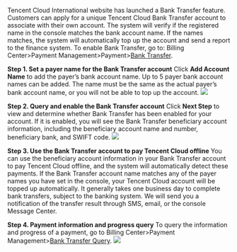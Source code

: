 ﻿Tencent Cloud International website has launched a Bank Transfer feature. Customers can apply for a unique Tencent Cloud Bank Transfer account to associate with their own account. The system will verify if the registered name in the console matches the bank account name. If the names matches, the system will automatically top up the account and send a report to the finance system. To enable Bank Transfer, go to: Billing Center>Payment Management>Payment>[Bank Transfer](https://console.cloud.tencent.com/expense/recharge).

**Step 1. Set a payer name for the Bank Transfer account**
Click **Add Account Name** to add the payer’s bank account name. Up to 5 payer bank account names can be added. The name must be the same as the actual payer’s bank account name, or you will not be able to top up the account.
![](https://main.qcloudimg.com/raw/b3dffd542c39179821d51813bd317948.png)

**Step 2. Query and enable the Bank Transfer account**
Click **Next Step** to view and determine whether Bank Transfer has been enabled for your account. If it is enabled, you will see the Bank Transfer beneficiary account information, including the beneficiary account name and number, beneficiary bank, and SWIFT code.
 ![](https://main.qcloudimg.com/raw/1312e91681490f8e9d5247482b69b5af.png)

**Step 3. Use the Bank Transfer account to pay Tencent Cloud offline**
You can use the beneficiary account information in your Bank Transfer account to pay Tencent Cloud offline, and the system will automatically detect these payments. If the Bank Transfer account name matches any of the payer names you have set in the console, your Tencent Cloud account will be topped up automatically. It generally takes one business day to complete bank transfers, subject to the banking system. We will send you a notification of the transfer result through SMS, email, or the console Message Center.

**Step 4. Payment information and progress query**
To query the information and progress of a payment, go to Billing Center>Payment Management>[Bank Transfer Query](https://console.cloud.tencent.com/expense/payment/transfer).
![](https://main.qcloudimg.com/raw/d5711b689f419f0b48e79ca73dc80686.png)

